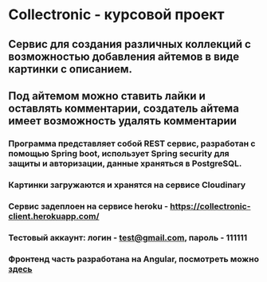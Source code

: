 # Collectronic - курсовой проект
## Сервис для создания различных коллекций с возможностью добавления айтемов в виде картинки с описанием.
## Под айтемом можно ставить лайки и оставлять комментарии, создатель айтема имеет возможность удалять комментарии
### Программа представляет собой REST сервис, разработан с помощью Spring boot, использует Spring security для защиты и авторизации, данные храняться в PostgreSQL.
### Картинки загружаются и хранятся на сервисе Cloudinary
### Сервис задеплоен на сервисе heroku - https://collectronic-client.herokuapp.com/ 
### Тестовый аккаунт: логин - test@gmail.com, пароль - 111111
### Фронтенд часть разработана на Angular, посмотреть можно [здесь](https://github.com/khakimi/CollectronicClient) 
